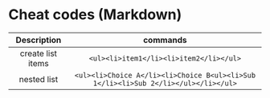 # Cheat codes (Markdown)


| Description                                       |                       commands                        |
|:-------------------------------------------------:|:-----------------------------------------------------:|
| create list items | ` <ul><li>item1</li><li>item2</li></ul> ` |
| nested list | `<ul><li>Choice A</li><li>Choice B<ul><li>Sub 1</li><li>Sub 2</li></ul></li></ul>`|